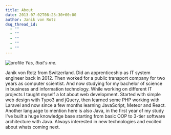 ```yaml
---
title: About
date: 2013-07-02T08:23:30+00:00
author: Janik von Rotz
dsq_thread_id:
  - ""
  - ""
  - ""
  - ""
  - ""
---
```

![profile](/wp-content/uploads/2015/09/profile-150x150.jpg)
*Yes, that's me.*

Janik von Rotz from Switzerland. Did an apprenticeship as IT system engineer back in 2012. Then worked for a public transport company for two years as computer scientist. And now studying for my bachelor of science in business and information technology. While working on different IT projects I taught myself a lot about web development. Started with simple web design with Typo3 and jQuery, then learned some PHP working with Laravel and now since a few months learning JavaScript, Meteor and React. Another language to mention here is also Java, in the first year of my study I've built a huge knowledge base starting from basic OOP to 3-tier software architecture with Java. Always interested in new technologies and excited about whats coming next.
